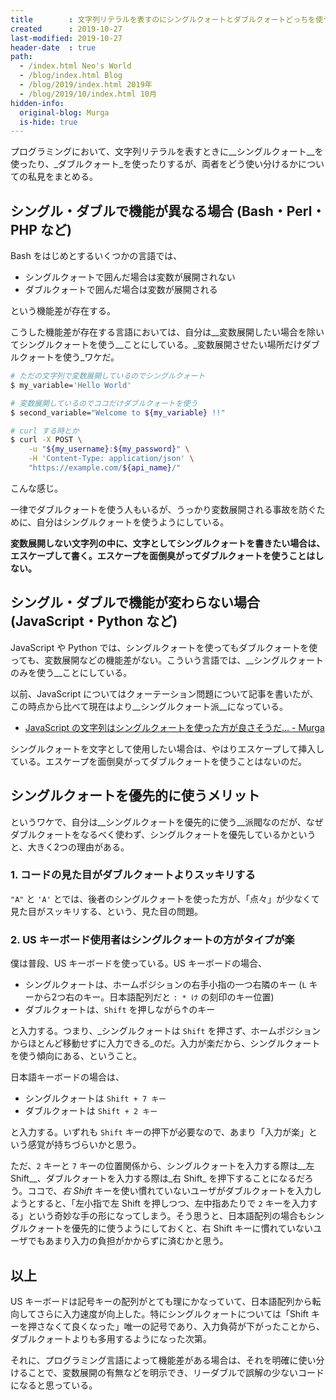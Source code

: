 ```yaml
---
title        : 文字列リテラルを表すのにシングルクォートとダブルクォートどっちを使うか問題、私見
created      : 2019-10-27
last-modified: 2019-10-27
header-date  : true
path:
  - /index.html Neo's World
  - /blog/index.html Blog
  - /blog/2019/index.html 2019年
  - /blog/2019/10/index.html 10月
hidden-info:
  original-blog: Murga
  is-hide: true
---
```


プログラミングにおいて、文字列リテラルを表すときに__シングルクォート__を使ったり、_ダブルクォート_を使ったりするが、両者をどう使い分けるかについての私見をまとめる。

## シングル・ダブルで機能が異なる場合 (Bash・Perl・PHP など)

Bash をはじめとするいくつかの言語では、

- シングルクォートで囲んだ場合は変数が展開されない
- ダブルクォートで囲んだ場合は変数が展開される

という機能差が存在する。

こうした機能差が存在する言語においては、自分は__変数展開したい場合を除いてシングルクォートを使う__ことにしている。_変数展開させたい場所だけダブルクォートを使う_ワケだ。

```bash
# ただの文字列で変数展開しているのでシングルクォート
$ my_variable='Hello World'

# 変数展開しているのでココだけダブルクォートを使う
$ second_variable="Welcome to ${my_variable} !!"

# curl する時とか
$ curl -X POST \
    -u "${my_username}:${my_password}" \
    -H 'Content-Type: application/json' \
    "https://example.com/${api_name}/"
```

こんな感じ。

一律でダブルクォートを使う人もいるが、うっかり変数展開される事故を防ぐために、自分はシングルクォートを使うようにしている。

__変数展開しない文字列の中に、文字としてシングルクォートを書きたい場合は、エスケープして書く。エスケープを面倒臭がってダブルクォートを使うことはしない。__

## シングル・ダブルで機能が変わらない場合 (JavaScript・Python など)

JavaScript や Python では、シングルクォートを使ってもダブルクォートを使っても、変数展開などの機能差がない。こういう言語では、__シングルクォートのみを使う__ことにしている。

以前、JavaScript についてはクォーテーション問題について記事を書いたが、この時点から比べて現在はより__シングルクォート派__になっている。

- [JavaScript の文字列はシングルクォートを使った方が良さそうだ… - Murga](http://neos21.hatenablog.jp/entry/2017/04/21/130000)

シングルクォートを文字として使用したい場合は、やはりエスケープして挿入している。エスケープを面倒臭がってダブルクォートを使うことはないのだ。

## シングルクォートを優先的に使うメリット

というワケで、自分は__シングルクォートを優先的に使う__派閥なのだが、なぜダブルクォートをなるべく使わず、シングルクォートを優先しているかというと、大きく2つの理由がある。

### 1. コードの見た目がダブルクォートよりスッキリする

`"A"` と `'A'` とでは、後者のシングルクォートを使った方が、「点々」が少なくて見た目がスッキリする、という、見た目の問題。

### 2. US キーボード使用者はシングルクォートの方がタイプが楽

僕は普段、US キーボードを使っている。US キーボードの場合、

- シングルクォートは、ホームポジションの右手小指の一つ右隣のキー (`L` キーから2つ右のキー。日本語配列だと `: * け` の刻印のキー位置)
- ダブルクォートは、`Shift` を押しながら↑のキー

と入力する。つまり、_シングルクォートは `Shift` を押さず、ホームポジションからほとんど移動せずに入力できる_のだ。入力が楽だから、シングルクォートを使う傾向にある、ということ。

日本語キーボードの場合は、

- シングルクォートは `Shift + 7 キー`
- ダブルクォートは `Shift + 2 キー`

と入力する。いずれも `Shift` キーの押下が必要なので、あまり「入力が楽」という感覚が持ちづらいかと思う。

ただ、`2` キーと `7` キーの位置関係から、シングルクォートを入力する際は__左 Shift__、ダブルクォートを入力する際は_右 Shift_ を押下することになるだろう。ココで、_右 Shift_ キーを使い慣れていないユーザがダブルクォートを入力しようとすると、「左小指で左 Shift を押しつつ、左中指あたりで `2` キーを入力する」という奇妙な手の形になってしまう。そう思うと、日本語配列の場合もシングルクォートを優先的に使うようにしておくと、右 Shift キーに慣れていないユーザでもあまり入力の負担がかからずに済むかと思う。

## 以上

US キーボードは記号キーの配列がとても理にかなっていて、日本語配列から転向してさらに入力速度が向上した。特にシングルクォートについては「Shift キーを押さなくて良くなった」唯一の記号であり、入力負荷が下がったことから、ダブルクォートよりも多用するようになった次第。

それに、プログラミング言語によって機能差がある場合は、それを明確に使い分けることで、変数展開の有無などを明示でき、リーダブルで誤解の少ないコードになると思っている。
